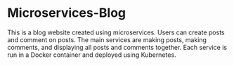 # Microservices-Blog
 
This is a blog website created using microservices. Users can create posts and comment on posts. The main services are making posts, making comments, and displaying all posts and comments together. Each service is run in a Docker container and deployed using Kubernetes. 
